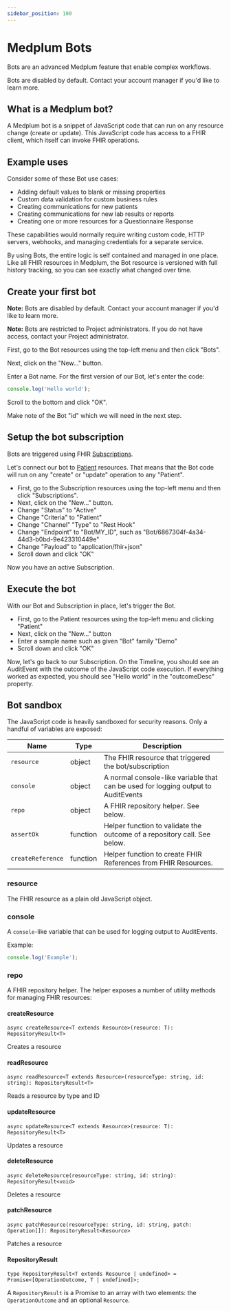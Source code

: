 ```yaml
---
sidebar_position: 100
---
```


# Medplum Bots

Bots are an advanced Medplum feature that enable complex workflows.

Bots are disabled by default. Contact your account manager if you'd like to learn more.

## What is a Medplum bot?

A Medplum bot is a snippet of JavaScript code that can run on any resource change (create or update). This JavaScript code has access to a FHIR client, which itself can invoke FHIR operations.

## Example uses

Consider some of these Bot use cases:

- Adding default values to blank or missing properties
- Custom data validation for custom business rules
- Creating communications for new patients
- Creating communications for new lab results or reports
- Creating one or more resources for a Questionnaire Response

These capabilities would normally require writing custom code, HTTP servers, webhooks, and managing credentials for a separate service.

By using Bots, the entire logic is self contained and managed in one place. Like all FHIR resources in Medplum, the Bot resource is versioned with full history tracking, so you can see exactly what changed over time.

## Create your first bot

**Note:** Bots are disabled by default. Contact your account manager if you'd like to learn more.

**Note:** Bots are restricted to Project administrators. If you do not have access, contact your Project administrator.

First, go to the Bot resources using the top-left menu and then click "Bots".

Next, click on the "New..." button.

Enter a Bot name. For the first version of our Bot, let's enter the code:

```javascript
console.log('Hello world');
```

Scroll to the bottom and click "OK".

Make note of the Bot "id" which we will need in the next step.

## Setup the bot subscription

Bots are triggered using FHIR [Subscriptions](/api/fhir/resources/subscription).

Let's connect our bot to [Patient](/api/fhir/resources/patient) resources. That means that the Bot code will run on any "create" or "update" operation to any "Patient".

- First, go to the Subscription resources using the top-left menu and then click "Subscriptions".
- Next, click on the "New..." button.
- Change "Status" to "Active"
- Change "Criteria" to "Patient"
- Change "Channel" "Type" to "Rest Hook"
- Change "Endpoint" to "Bot/MY_ID", such as "Bot/6867304f-4a34-44d3-b0bd-9e423310449e"
- Change "Payload" to "application/fhir+json"
- Scroll down and click "OK"

Now you have an active Subscription.

## Execute the bot

With our Bot and Subscription in place, let's trigger the Bot.

- First, go to the Patient resources using the top-left menu and clicking "Patient"
- Next, click on the "New..." button
- Enter a sample name such as given "Bot" family "Demo"
- Scroll down and click "OK"

Now, let's go back to our Subscription. On the Timeline, you should see an AuditEvent with the outcome of the JavaScript code execution. If everything worked as expected, you should see "Hello world" in the "outcomeDesc" property.

## Bot sandbox

The JavaScript code is heavily sandboxed for security reasons. Only a handful of variables are exposed:

| Name              | Type     | Description                                                                       |
| ----------------- | -------- | --------------------------------------------------------------------------------- |
| `resource`        | object   | The FHIR resource that triggered the bot/subscription                             |
| `console`         | object   | A normal console-like variable that can be used for logging output to AuditEvents |
| `repo`            | object   | A FHIR repository helper. See below.                                              |
| `assertOk`        | function | Helper function to validate the outcome of a repository call. See below.          |
| `createReference` | function | Helper function to create FHIR References from FHIR Resources.                    |

### resource

The FHIR resource as a plain old JavaScript object.

### console

A `console`-like variable that can be used for logging output to AuditEvents.

Example:

```javascript
console.log('Example');
```

### repo

A FHIR repository helper. The helper exposes a number of utility methods for managing FHIR resources:

#### createResource

`async createResource<T extends Resource>(resource: T): RepositoryResult<T>`

Creates a resource

#### readResource

`async readResource<T extends Resource>(resourceType: string, id: string): RepositoryResult<T>`

Reads a resource by type and ID

#### updateResource

`async updateResource<T extends Resource>(resource: T): RepositoryResult<T>`

Updates a resource

#### deleteResource

`async deleteResource(resourceType: string, id: string): RepositoryResult<void>`

Deletes a resource

#### patchResource

`async patchResource(resourceType: string, id: string, patch: Operation[]): RepositoryResult<Resource>`

Patches a resource

#### RepositoryResult

`type RepositoryResult<T extends Resource | undefined> = Promise<[OperationOutcome, T | undefined]>;`

A `RepositoryResult` is a Promise to an array with two elements: the `OperationOutcome` and an optional `Resource`.
